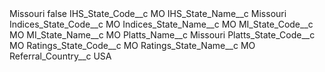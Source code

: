<?xml version="1.0" encoding="UTF-8"?>
<CustomMetadata xmlns="http://soap.sforce.com/2006/04/metadata" xmlns:xsi="http://www.w3.org/2001/XMLSchema-instance" xmlns:xsd="http://www.w3.org/2001/XMLSchema">
    <label>Missouri</label>
    <protected>false</protected>
    <values>
        <field>IHS_State_Code__c</field>
        <value xsi:type="xsd:string">MO</value>
    </values>
    <values>
        <field>IHS_State_Name__c</field>
        <value xsi:type="xsd:string">Missouri</value>
    </values>
    <values>
        <field>Indices_State_Code__c</field>
        <value xsi:type="xsd:string">MO</value>
    </values>
    <values>
        <field>Indices_State_Name__c</field>
        <value xsi:type="xsd:string">MO</value>
    </values>
    <values>
        <field>MI_State_Code__c</field>
        <value xsi:type="xsd:string">MO</value>
    </values>
    <values>
        <field>MI_State_Name__c</field>
        <value xsi:type="xsd:string">MO</value>
    </values>
    <values>
        <field>Platts_Name__c</field>
        <value xsi:type="xsd:string">Missouri</value>
    </values>
    <values>
        <field>Platts_State_Code__c</field>
        <value xsi:type="xsd:string">MO</value>
    </values>
    <values>
        <field>Ratings_State_Code__c</field>
        <value xsi:type="xsd:string">MO</value>
    </values>
    <values>
        <field>Ratings_State_Name__c</field>
        <value xsi:type="xsd:string">MO</value>
    </values>
    <values>
        <field>Referral_Country__c</field>
        <value xsi:type="xsd:string">USA</value>
    </values>
</CustomMetadata>
